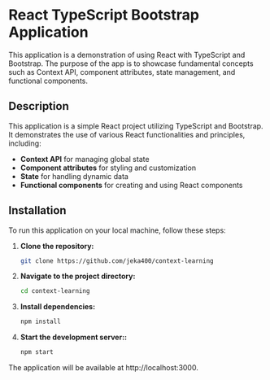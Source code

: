# React TypeScript Bootstrap Application

This application is a demonstration of using React with TypeScript and Bootstrap. 
The purpose of the app is to showcase fundamental concepts such as Context API, component attributes, state management, and functional components.


## Description

This application is a simple React project utilizing TypeScript and Bootstrap. 
It demonstrates the use of various React functionalities and principles, including:

- **Context API** for managing global state
- **Component attributes** for styling and customization
- **State** for handling dynamic data
- **Functional components** for creating and using React components


## Installation

To run this application on your local machine, follow these steps:

1. **Clone the repository:**

   ```bash
   git clone https://github.com/jeka400/context-learning

2. **Navigate to the project directory:**

   ```bash
   cd context-learning

3. **Install dependencies:**

   ```bash
   npm install

3. **Start the development server::**

   ```bash
   npm start
   
The application will be available at http://localhost:3000.